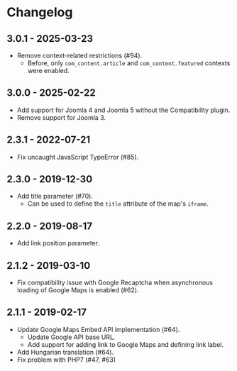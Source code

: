 # Changelog

## 3.0.1 - 2025-03-23
- Remove context-related restrictions (#94).
  - Before, only `com_content.article` and `com_content.featured` contexts were enabled.

## 3.0.0 - 2025-02-22
- Add support for Joomla 4 and Joomla 5 without the Compatibility plugin.
- Remove support for Joomla 3.

## 2.3.1 - 2022-07-21
- Fix uncaught JavaScript TypeError (#85).

## 2.3.0 - 2019-12-30
- Add title parameter (#70).
  - Can be used to define the `title` attribute of the map's `iframe`.

## 2.2.0 - 2019-08-17
- Add link position parameter.

## 2.1.2 - 2019-03-10
- Fix compatibility issue with Google Recaptcha when asynchronous loading of
Google Maps is enabled (#62).

## 2.1.1 - 2019-02-17
- Update Google Maps Embed API implementation (#64).
  - Update Google API base URL.
  - Add support for adding link to Google Maps and defining link label.
- Add Hungarian translation (#64).
- Fix problem with PHP7 (#47, #63)
